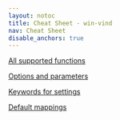 ```yaml
---
layout: notoc
title: Cheat Sheet - win-vind
nav: Cheat Sheet
disable_anchors: true
---
```


<div class="grid-link-container" id="cs-container">
  <div class="site-masthead__button flex-max grid-link-item" id="cs-func">
    <a href="functions">
        <i class="fas fa-box-open flex-max flex-fa"></i>
        <p>All supported functions</p>
    </a>
  </div>

  <div class="site-masthead__button flex-max grid-link-item" id="cs-opt">
    <a href="options">
        <i class="fas fa-tools flex-max flex-fa"></i>
        <p>Options and parameters</p>
    </a>
  </div>

  <div class="site-masthead__button flex-max grid-link-item" id="cs-keywd">
    <a href="keywords">
        <i class="fas fa-book flex-max flex-fa"></i>
        <p>Keywords for settings</p>
    </a>
  </div>

  <div class="site-masthead__button flex-max grid-link-item" id="cs-def">
    <a href="defaults">
      <i class="fas fa-map flex-max flex-fa"></i>
      <p>Default mappings</p>
    </a>
  </div>
</div>
